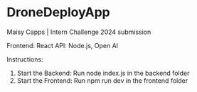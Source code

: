 # DroneDeployApp
Maisy Capps | Intern Challenge 2024 submission 

Frontend: React
API: Node.js, Open AI

Instructions:
1. Start the Backend: Run node index.js in the backend folder
2. Start the Frontend: Run npm run dev in the frontend folder